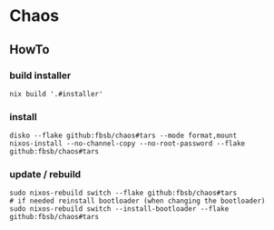 # Chaos

## HowTo

### build installer

```
nix build '.#installer'
```

### install

```
disko --flake github:fbsb/chaos#tars --mode format,mount
nixos-install --no-channel-copy --no-root-password --flake github:fbsb/chaos#tars
```

### update / rebuild

```
sudo nixos-rebuild switch --flake github:fbsb/chaos#tars
# if needed reinstall bootloader (when changing the bootloader)
sudo nixos-rebuild switch --install-bootloader --flake github:fbsb/chaos#tars
```
